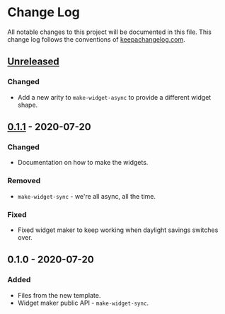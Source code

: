 # Change Log
All notable changes to this project will be documented in this file. This change log follows the conventions of [keepachangelog.com](http://keepachangelog.com/).

## [Unreleased]
### Changed
- Add a new arity to `make-widget-async` to provide a different widget shape.

## [0.1.1] - 2020-07-20
### Changed
- Documentation on how to make the widgets.

### Removed
- `make-widget-sync` - we're all async, all the time.

### Fixed
- Fixed widget maker to keep working when daylight savings switches over.

## 0.1.0 - 2020-07-20
### Added
- Files from the new template.
- Widget maker public API - `make-widget-sync`.

[Unreleased]: https://github.com/your-name/stable-matching/compare/0.1.1...HEAD
[0.1.1]: https://github.com/your-name/stable-matching/compare/0.1.0...0.1.1
